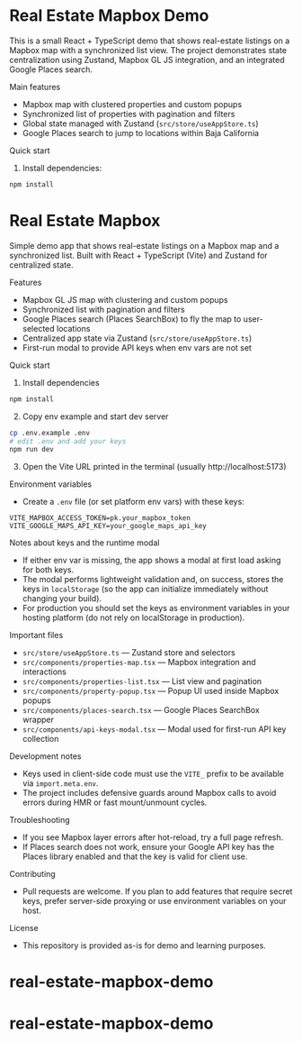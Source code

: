# Real Estate Mapbox Demo

This is a small React + TypeScript demo that shows real-estate listings on a Mapbox map with a synchronized list view. The project demonstrates state centralization using Zustand, Mapbox GL JS integration, and an integrated Google Places search.

Main features
- Mapbox map with clustered properties and custom popups
- Synchronized list of properties with pagination and filters
- Global state managed with Zustand (`src/store/useAppStore.ts`)
- Google Places search to jump to locations within Baja California

Quick start
1. Install dependencies:

```bash
npm install
```

# Real Estate Mapbox

Simple demo app that shows real-estate listings on a Mapbox map and a synchronized list. Built with React + TypeScript (Vite) and Zustand for centralized state.

Features
- Mapbox GL JS map with clustering and custom popups
- Synchronized list with pagination and filters
- Google Places search (Places SearchBox) to fly the map to user-selected locations
- Centralized app state via Zustand (`src/store/useAppStore.ts`)
- First-run modal to provide API keys when env vars are not set

Quick start
1. Install dependencies

```bash
npm install
```

2. Copy env example and start dev server

```bash
cp .env.example .env
# edit .env and add your keys
npm run dev
```

3. Open the Vite URL printed in the terminal (usually http://localhost:5173)

Environment variables
- Create a `.env` file (or set platform env vars) with these keys:

```
VITE_MAPBOX_ACCESS_TOKEN=pk.your_mapbox_token
VITE_GOOGLE_MAPS_API_KEY=your_google_maps_api_key
```

Notes about keys and the runtime modal
- If either env var is missing, the app shows a modal at first load asking for both keys.
- The modal performs lightweight validation and, on success, stores the keys in `localStorage` (so the app can initialize immediately without changing your build).
- For production you should set the keys as environment variables in your hosting platform (do not rely on localStorage in production).

Important files
- `src/store/useAppStore.ts` — Zustand store and selectors
- `src/components/properties-map.tsx` — Mapbox integration and interactions
- `src/components/properties-list.tsx` — List view and pagination
- `src/components/property-popup.tsx` — Popup UI used inside Mapbox popups
- `src/components/places-search.tsx` — Google Places SearchBox wrapper
- `src/components/api-keys-modal.tsx` — Modal used for first-run API key collection

Development notes
- Keys used in client-side code must use the `VITE_` prefix to be available via `import.meta.env`.
- The project includes defensive guards around Mapbox calls to avoid errors during HMR or fast mount/unmount cycles.

Troubleshooting
- If you see Mapbox layer errors after hot-reload, try a full page refresh.
- If Places search does not work, ensure your Google API key has the Places library enabled and that the key is valid for client use.

Contributing
- Pull requests are welcome. If you plan to add features that require secret keys, prefer server-side proxying or use environment variables on your host.

License
- This repository is provided as-is for demo and learning purposes.
# real-estate-mapbox-demo
# real-estate-mapbox-demo
